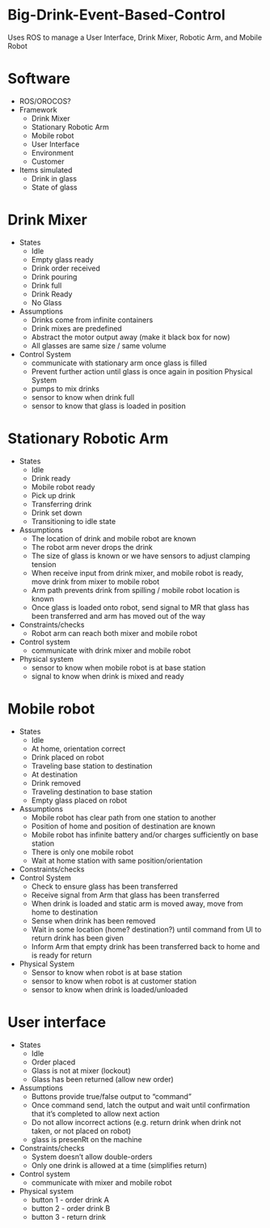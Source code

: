 # Big-Drink-Event-Based-Control
Uses ROS to manage a User Interface, Drink Mixer, Robotic Arm, and Mobile Robot



# Software
- ROS/OROCOS?
- Framework
  - Drink Mixer
  - Stationary Robotic Arm
  - Mobile robot
  - User Interface
  - Environment
  - Customer
- Items simulated
  - Drink in glass
  - State of glass
# Drink Mixer
- States
   - Idle
   - Empty glass ready
   - Drink order received
   - Drink pouring
   - Drink full
   - Drink Ready
   - No Glass
- Assumptions
   - Drinks come from infinite containers
   - Drink mixes are predefined
   - Abstract the motor output away (make it black box for now)
   - All glasses are same size / same volume
- Control System
   - communicate with stationary arm once glass is filled
   - Prevent further action until glass is once again in position
Physical System
   - pumps to mix drinks
   - sensor to know when drink full
   - sensor to know that glass is loaded in position
# Stationary Robotic Arm
- States
   - Idle
   - Drink ready
   - Mobile robot ready
   - Pick up drink
   - Transferring drink
   - Drink set down
   - Transitioning to idle state
- Assumptions
   - The location of drink and mobile robot are known
   - The robot arm never drops the drink
   - The size of glass is known or we have sensors to adjust clamping tension
   - When receive input from drink mixer, and mobile robot is ready, move drink from mixer to mobile robot
   - Arm path prevents drink from spilling / mobile robot location is known
   - Once glass is loaded onto robot, send signal to MR that glass has been transferred and arm has moved out of the way
- Constraints/checks
   - Robot arm can reach both mixer and mobile robot
- Control system
   - communicate with drink mixer and mobile robot
- Physical system
   - sensor to know when mobile robot is at base station
   - signal to know when drink is mixed and ready
# Mobile robot
- States
   - Idle
   - At home, orientation correct
   - Drink placed on robot
   - Traveling base station to destination
   - At destination
   - Drink removed
   - Traveling destination to base station
   - Empty glass placed on robot
- Assumptions
   - Mobile robot has clear path from one station to another
   - Position of home and position of destination are known
   - Mobile robot has infinite battery and/or charges sufficiently on base station
   - There is only one mobile robot
   - Wait at home station with same position/orientation
- Constraints/checks
- Control System
   - Check to ensure glass has been transferred
   - Receive signal from Arm that glass has been transferred
   - When drink is loaded and static arm is moved away, move from home to destination
   - Sense when drink has been removed
   - Wait in some location (home? destination?) until command from UI to return drink has been given
   - Inform Arm that empty drink has been transferred back to home and is ready for return
- Physical System
   - Sensor to know when robot is at base station
   - sensor to know when robot is at customer station
   - sensor to know when drink is loaded/unloaded
# User interface
- States
   - Idle
   - Order placed
   - Glass is not at mixer (lockout)
   - Glass has been returned (allow new order)
- Assumptions
   - Buttons provide true/false output to “command”
   - Once command send, latch the output and wait until confirmation that it’s completed to allow next action
   - Do not allow incorrect actions (e.g. return drink when drink not taken, or not placed on robot)
   - glass is presenRt on the machine
- Constraints/checks
   - System doesn’t allow double-orders
   - Only one drink is allowed at a time (simplifies return)
- Control system
   - communicate with mixer and mobile robot
- Physical system
   - button 1 - order drink A
   - button 2 - order drink B
   - button 3 - return drink
